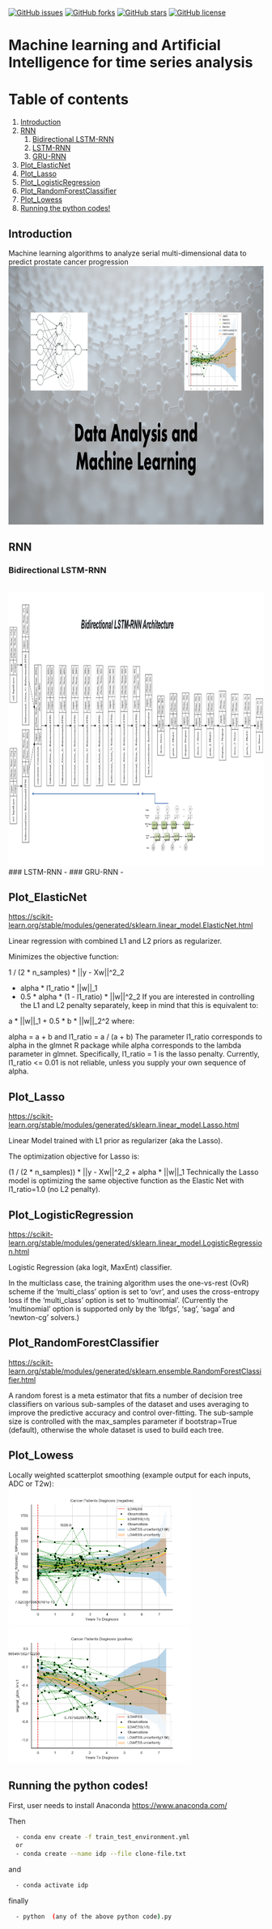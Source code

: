 
[![GitHub issues](https://img.shields.io/github/issues/kbronik2017/Machine_Learning_Cancer_Research_UCL)](https://github.com/kbronik2017/Machine_Learning_Cancer_Research_UCL/issues)
[![GitHub forks](https://img.shields.io/github/forks/kbronik2017/Machine_Learning_Cancer_Research_UCL)](https://github.com/kbronik2017/Machine_Learning_Cancer_Research_UCL/network)
[![GitHub stars](https://img.shields.io/github/stars/kbronik2017/Machine_Learning_Cancer_Research_UCL)](https://github.com/kbronik2017/Machine_Learning_Cancer_Research_UCL/stargazers)
[![GitHub license](https://img.shields.io/github/license/kbronik2017/Machine_Learning_Cancer_Research_UCL)](https://github.com/kbronik2017/Machine_Learning_Cancer_Research_UCL/blob/master/LICENSE)

# Machine learning and Artificial Intelligence for time series analysis


# Table of contents
1. [Introduction](#introduction)
2. [RNN](#paragraph1)
    1. [Bidirectional LSTM-RNN](#subparagraph1)
    2. [LSTM-RNN](#subparagraph2)
    3. [GRU-RNN](#subparagraph3)
3. [Plot_ElasticNet](#paragraph2)
4. [Plot_Lasso](#paragraph3)
5. [Plot_LogisticRegression](#paragraph4)
6. [Plot_RandomForestClassifier](#paragraph5)
7. [Plot_Lowess](#paragraph6)
8. [Running the python codes!](#paragraph7)

## Introduction <a name="introduction"></a>

Machine learning algorithms to analyze serial multi-dimensional data to predict prostate cancer progression
<br>
 <img height="510" src="images/Pr.jpg"/>
</br>

## RNN <a name="paragraph1"></a>

### Bidirectional LSTM-RNN <a name="subparagraph1"></a>
<br>
 <img height="540" src="images/Bidirectional_LSTM_RNN.jpg"/>
</br>
### LSTM-RNN <a name="subparagraph2"></a>
-
### GRU-RNN <a name="subparagraph3"></a>
-

## Plot_ElasticNet <a name="paragraph2"></a>

https://scikit-learn.org/stable/modules/generated/sklearn.linear_model.ElasticNet.html

Linear regression with combined L1 and L2 priors as regularizer.

Minimizes the objective function:

1 / (2 * n_samples) * ||y - Xw||^2_2
+ alpha * l1_ratio * ||w||_1
+ 0.5 * alpha * (1 - l1_ratio) * ||w||^2_2
If you are interested in controlling the L1 and L2 penalty separately, keep in mind that this is equivalent to:

a * ||w||_1 + 0.5 * b * ||w||_2^2
where:

alpha = a + b and l1_ratio = a / (a + b)
The parameter l1_ratio corresponds to alpha in the glmnet R package while alpha corresponds to the lambda parameter in glmnet. Specifically, l1_ratio = 1 is the lasso penalty. Currently, l1_ratio <= 0.01 is not reliable, unless you supply your own sequence of alpha.


## Plot_Lasso <a name="paragraph3"></a>

https://scikit-learn.org/stable/modules/generated/sklearn.linear_model.Lasso.html

Linear Model trained with L1 prior as regularizer (aka the Lasso).

The optimization objective for Lasso is:

(1 / (2 * n_samples)) * ||y - Xw||^2_2 + alpha * ||w||_1
Technically the Lasso model is optimizing the same objective function as the Elastic Net with l1_ratio=1.0 (no L2 penalty).

## Plot_LogisticRegression <a name="paragraph4"></a>

https://scikit-learn.org/stable/modules/generated/sklearn.linear_model.LogisticRegression.html

Logistic Regression (aka logit, MaxEnt) classifier.

In the multiclass case, the training algorithm uses the one-vs-rest (OvR) scheme if the ‘multi_class’ option is set to ‘ovr’, and uses the cross-entropy loss if the ‘multi_class’ option is set to ‘multinomial’. (Currently the ‘multinomial’ option is supported only by the ‘lbfgs’, ‘sag’, ‘saga’ and ‘newton-cg’ solvers.)

## Plot_RandomForestClassifier <a name="paragraph5"></a>

https://scikit-learn.org/stable/modules/generated/sklearn.ensemble.RandomForestClassifier.html

A random forest is a meta estimator that fits a number of decision tree classifiers on various sub-samples of the dataset and uses averaging to improve the predictive accuracy and control over-fitting. The sub-sample size is controlled with the max_samples parameter if bootstrap=True (default), otherwise the whole dataset is used to build each tree.

## Plot_Lowess <a name="paragraph6"></a>
Locally weighted scatterplot smoothing (example output for each inputs, ADC or T2w):
<br>
 <img height="270" src="Plot_Lowess/ADC_plots/example_ADC.png"/> <img height="270" src="Plot_Lowess/T2W_plots/example_T2w.png"/>
</br>

## Running the python codes!<a name="paragraph7"></a> 

First, user needs to install Anaconda https://www.anaconda.com/

Then


```sh
  - conda env create -f train_test_environment.yml
  or
  - conda create --name idp --file clone-file.txt
``` 
and 

```sh
  - conda activate idp
``` 
finally

```sh
  - python  (any of the above python code).py
``` 

